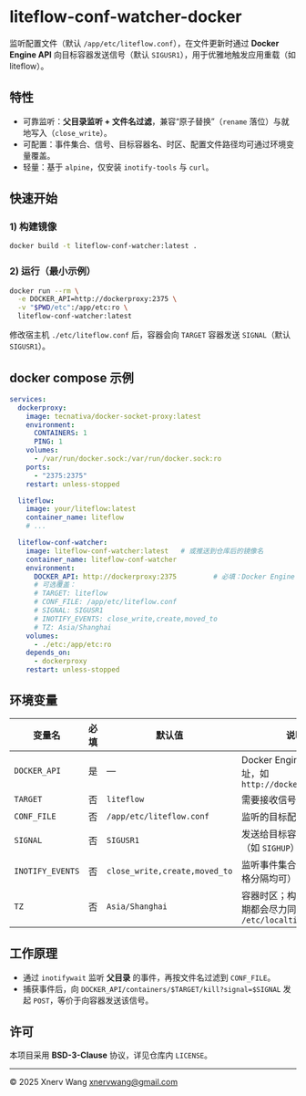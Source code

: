 # liteflow-conf-watcher-docker

监听配置文件（默认 `/app/etc/liteflow.conf`），在文件更新时通过 **Docker Engine API** 向目标容器发送信号（默认 `SIGUSR1`），用于优雅地触发应用重载（如 liteflow）。

## 特性
- 可靠监听：**父目录监听 + 文件名过滤**，兼容“原子替换”（`rename` 落位）与就地写入（`close_write`）。
- 可配置：事件集合、信号、目标容器名、时区、配置文件路径均可通过环境变量覆盖。
- 轻量：基于 `alpine`，仅安装 `inotify-tools` 与 `curl`。

## 快速开始

### 1) 构建镜像
```bash
docker build -t liteflow-conf-watcher:latest .
```

### 2) 运行（最小示例）
```bash
docker run --rm \
  -e DOCKER_API=http://dockerproxy:2375 \
  -v "$PWD/etc":/app/etc:ro \
  liteflow-conf-watcher:latest
```

修改宿主机 `./etc/liteflow.conf` 后，容器会向 `TARGET` 容器发送 `SIGNAL`（默认 `SIGUSR1`）。

## docker compose 示例
```yaml
services:
  dockerproxy:
    image: tecnativa/docker-socket-proxy:latest
    environment:
      CONTAINERS: 1
      PING: 1
    volumes:
      - /var/run/docker.sock:/var/run/docker.sock:ro
    ports:
      - "2375:2375"
    restart: unless-stopped

  liteflow:
    image: your/liteflow:latest
    container_name: liteflow
    # ...

  liteflow-conf-watcher:
    image: liteflow-conf-watcher:latest   # 或推送到仓库后的镜像名
    container_name: liteflow-conf-watcher
    environment:
      DOCKER_API: http://dockerproxy:2375         # 必填：Docker Engine API
      # 可选覆盖：
      # TARGET: liteflow
      # CONF_FILE: /app/etc/liteflow.conf
      # SIGNAL: SIGUSR1
      # INOTIFY_EVENTS: close_write,create,moved_to
      # TZ: Asia/Shanghai
    volumes:
      - ./etc:/app/etc:ro
    depends_on:
      - dockerproxy
    restart: unless-stopped
```

## 环境变量
| 变量名           | 必填 | 默认值                        | 说明 |
|------------------|------|-------------------------------|------|
| `DOCKER_API`     | 是   | —                             | Docker Engine API 根地址，如 `http://dockerproxy:2375` |
| `TARGET`         | 否   | `liteflow`                    | 需要接收信号的容器名 |
| `CONF_FILE`      | 否   | `/app/etc/liteflow.conf`      | 监听的目标配置文件路径 |
| `SIGNAL`         | 否   | `SIGUSR1`                     | 发送给目标容器的信号（如 `SIGHUP`） |
| `INOTIFY_EVENTS` | 否   | `close_write,create,moved_to` | 监听事件集合（逗号或空格分隔均可） |
| `TZ`             | 否   | `Asia/Shanghai`               | 容器时区；构建期与运行期都会尽力同步到 `/etc/localtime` |

## 工作原理
- 通过 `inotifywait` 监听 **父目录** 的事件，再按文件名过滤到 `CONF_FILE`。
- 捕获事件后，向 `DOCKER_API/containers/$TARGET/kill?signal=$SIGNAL` 发起 `POST`，等价于向容器发送该信号。

## 许可
本项目采用 **BSD-3-Clause** 协议，详见仓库内 `LICENSE`。

---
© 2025 Xnerv Wang <xnervwang@gmail.com>
